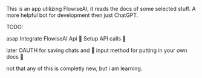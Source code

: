 This is an app utilizing FlowiseAI, it reads the docs of some selected stuff.
A more helpful bot for development then just ChatGPT.

TODO:

asap
Integrate FlowiseAI Api 💪
Setup API calls 💪

later
OAUTH for saving chats and 💪
input method for putting in your own docs 💪

not that any of this is completly new, but i am learning.

